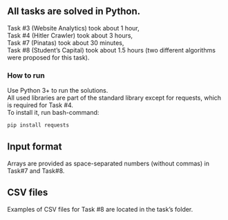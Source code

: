 ## All tasks are solved in Python.

Task #3 (Website Analytics) took about 1 hour,  
Task #4 (Hitler Crawler) took about 3 hours,  
Task #7 (Pinatas) took about 30 minutes,  
Task #8 (Student’s Capital) took about 1.5 hours (two different algorithms were proposed for this task).

### How to run
Use Python 3+ to run the solutions.  
All used libraries are part of the standard library except for requests, which is required for Task #4.  
To install it, run bash-command:  

```bash
pip install requests
```

## Input format
Arrays are provided as space-separated numbers (without commas) in Task#7 and Task#8.

## CSV files

Examples of CSV files for Task #8 are located in the task’s folder.



